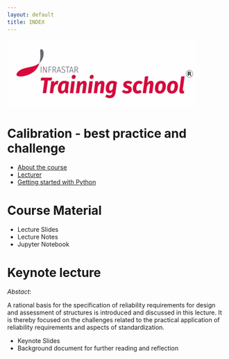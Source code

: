 ```yaml
---
layout: default
title: INDEX
---
```



![LOGO2](/logo_istar1.png)

# Calibration - best practice and challenge

- [About the course](about)
- [Lecturer](Team)
- [Getting started with Python](py_guide)


# Course Material

- Lecture Slides
- Lecture Notes
- Jupyter Notebook

# Keynote lecture

*Abstact*: 

A rational basis for the specification of reliability requirements for design and assessment of structures is introduced and discussed in this lecture. It is thereby focused on the challenges related to the practical application of reliability requirements and aspects of standardization.

- Keynote Slides
- Background document for further reading and reflection

